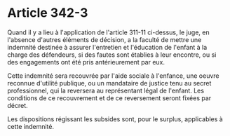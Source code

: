 # Article 342-3

Quand il y a lieu à l'application de l'article 311-11 ci-dessus, le juge, en l'absence d'autres éléments de décision, a la faculté de mettre une indemnité destinée à assurer l'entretien et l'éducation de l'enfant à la charge des défendeurs, si des fautes sont établies à leur encontre, ou si des engagements ont été pris antérieurement par eux.

Cette indemnité sera recouvrée par l'aide sociale à l'enfance, une oeuvre reconnue d'utilité publique, ou un mandataire de justice tenu au secret professionnel, qui la reversera au représentant légal de l'enfant. Les conditions de ce recouvrement et de ce reversement seront fixées par décret.

Les dispositions régissant les subsides sont, pour le surplus, applicables à cette indemnité.
